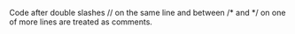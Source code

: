 Code after double slashes // on the same line and between /* and */ on one of more lines are
treated as comments.
